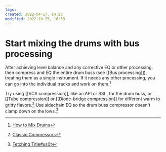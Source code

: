 ```yaml
---
tags: 
created: 2022-04-17, 14:20
modified: 2022-10-25, 16:53
---
```


# Start mixing the drums with bus processing
After achieving level balance and any corrective EQ or other processing, then compress and EQ the entire drum buss (see [[Bus processing]]), treating them as a single instrument. If it needs any other processing, you can go into the individual tracks and work on them.[^1]

Try using [[VCA compression]], like an API or SSL, for the drum buss, or [[Tube compression]] or [[Diode-bridge compression]] for different warm to gritty flavors.[^2] Use sidechain EQ so the drum buss compressor doesn't clamp down on the lows.[^3]

[^1]: [How to Mix Drums](https://www.youtube.com/watch?v=W58HM9glF3M&list=PL1sNd-gBgKcokKS0v14HYieHxmHsQS38V&index=11)
[^2]: [Classic Compressors](https://www.soundonsound.com/techniques/classic-compressors?utm_source=pocket_mylist)
[^3]: [Fetching Title#us0t](https://youtu.be/adOIGobxUvc)